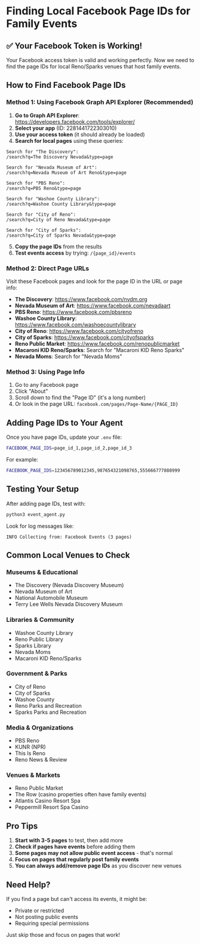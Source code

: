# Finding Local Facebook Page IDs for Family Events

## ✅ Your Facebook Token is Working!

Your Facebook access token is valid and working perfectly. Now we need to find the page IDs for local Reno/Sparks venues that host family events.

## How to Find Facebook Page IDs

### Method 1: Using Facebook Graph API Explorer (Recommended)

1. **Go to Graph API Explorer**: https://developers.facebook.com/tools/explorer/
2. **Select your app** (ID: 2281441722303010)
3. **Use your access token** (it should already be loaded)
4. **Search for local pages** using these queries:

```
Search for "The Discovery":
/search?q=The Discovery Nevada&type=page

Search for "Nevada Museum of Art":
/search?q=Nevada Museum of Art Reno&type=page

Search for "PBS Reno":
/search?q=PBS Reno&type=page

Search for "Washoe County Library":
/search?q=Washoe County Library&type=page

Search for "City of Reno":
/search?q=City of Reno Nevada&type=page

Search for "City of Sparks":
/search?q=City of Sparks Nevada&type=page
```

5. **Copy the page IDs** from the results
6. **Test events access** by trying: `/{page_id}/events`

### Method 2: Direct Page URLs

Visit these Facebook pages and look for the page ID in the URL or page info:

- **The Discovery**: https://www.facebook.com/nvdm.org
- **Nevada Museum of Art**: https://www.facebook.com/nevadaart
- **PBS Reno**: https://www.facebook.com/pbsreno
- **Washoe County Library**: https://www.facebook.com/washoecountylibrary
- **City of Reno**: https://www.facebook.com/cityofreno
- **City of Sparks**: https://www.facebook.com/cityofsparks
- **Reno Public Market**: https://www.facebook.com/renopublicmarket
- **Macaroni KID Reno/Sparks**: Search for "Macaroni KID Reno Sparks"
- **Nevada Moms**: Search for "Nevada Moms"

### Method 3: Using Page Info

1. Go to any Facebook page
2. Click "About" 
3. Scroll down to find the "Page ID" (it's a long number)
4. Or look in the page URL: `facebook.com/pages/Page-Name/{PAGE_ID}`

## Adding Page IDs to Your Agent

Once you have page IDs, update your `.env` file:

```bash
FACEBOOK_PAGE_IDS=page_id_1,page_id_2,page_id_3
```

For example:
```bash
FACEBOOK_PAGE_IDS=123456789012345,987654321098765,555666777888999
```

## Testing Your Setup

After adding page IDs, test with:
```bash
python3 event_agent.py
```

Look for log messages like:
```
INFO Collecting from: Facebook Events (3 pages)
```

## Common Local Venues to Check

### Museums & Educational
- The Discovery (Nevada Discovery Museum)
- Nevada Museum of Art
- National Automobile Museum
- Terry Lee Wells Nevada Discovery Museum

### Libraries & Community
- Washoe County Library
- Reno Public Library
- Sparks Library
- Nevada Moms
- Macaroni KID Reno/Sparks

### Government & Parks
- City of Reno
- City of Sparks
- Washoe County
- Reno Parks and Recreation
- Sparks Parks and Recreation

### Media & Organizations
- PBS Reno
- KUNR (NPR)
- This Is Reno
- Reno News & Review

### Venues & Markets
- Reno Public Market
- The Row (casino properties often have family events)
- Atlantis Casino Resort Spa
- Peppermill Resort Spa Casino

## Pro Tips

1. **Start with 3-5 pages** to test, then add more
2. **Check if pages have events** before adding them
3. **Some pages may not allow public event access** - that's normal
4. **Focus on pages that regularly post family events**
5. **You can always add/remove page IDs** as you discover new venues

## Need Help?

If you find a page but can't access its events, it might be:
- Private or restricted
- Not posting public events
- Requiring special permissions

Just skip those and focus on pages that work!
